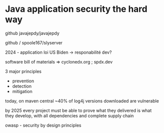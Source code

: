 # Java application security the hard way

github javajepdy/javajepdy

github / spoole167/slyserver


2024 - application loi US Biden -> responabilité dev?

software bill of materials => cyclonedx.org ; spdx.dev

3 major principles 
* prevention
* detection
* mitigation

today, on maven central ~40% of log4j versions downloaded are vulnerable

by 2025 every project must be able to prove what they delivered is what they develop, with all dependencies and complete supply chain


owasp - security by design principles

